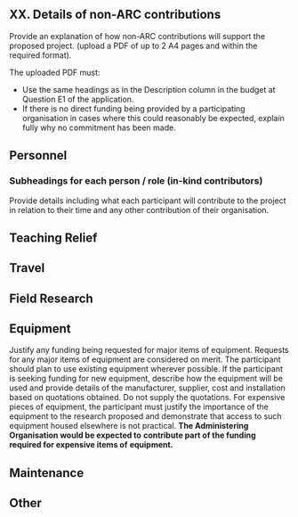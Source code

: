 XX. Details of non-ARC contributions
------------------------------------

Provide an explanation of how non-ARC contributions will support the
proposed project. (upload a PDF of up to 2 A4 pages and within the
required format).

The uploaded PDF must:

-   Use the same headings as in the Description column in the budget at
    Question E1 of the application.
-   If there is no direct funding being provided by a participating
    organisation in cases where this could reasonably be expected,
    explain fully why no commitment has been made.

Personnel
---------

### Subheadings for each person / role (in-kind contributors)

Provide details including what each participant will contribute to
the project in relation to their time and any other contribution of
their organisation.

Teaching Relief
---------------

Travel
------

Field Research
--------------

Equipment
---------

Justify any funding being requested for major items of equipment.
Requests for any major items of equipment are considered on merit. The
participant should plan to use existing equipment wherever possible. If
the participant is seeking funding for new equipment, describe how the
equipment will be used and provide details of the manufacturer,
supplier, cost and installation based on quotations obtained. Do not
supply the quotations. For expensive pieces of equipment, the
participant must justify the importance of the equipment to the research
proposed and demonstrate that access to such equipment housed elsewhere
is not practical. **The Administering Organisation would be expected to**
**contribute part of the funding required for expensive items of**
**equipment.**

Maintenance
-----------

Other
-----
